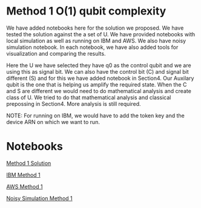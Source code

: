 # Method 1 O(1) qubit complexity

We have added notebooks here for the solution we proposed. We have tested the solution against the a set of U. We have provided notebooks with local simulation as well as running on IBM and AWS. We also have noisy simulation notebook. In each notebook, we have also added tools for visualization and comparing the results.

Here the U we have selected they have q0 as the control qubit and we are using this as signal bit.
We can also have the control bit (C) and signal bit different (S) and for this we have added notebook in Section4. Our Auxilary qubit is the one that is helping us amplify the required state. When the C and S are different we would need to do mathematical analysis and create class of U. We tried to do that mathematical analysis and classical prepossing in Section4. More analysis is still required.

NOTE: For running on IBM, we would have to add the token key and the device ARN on which we want to run.


# Notebooks
[Method 1 Solution](Quantum_Evolution_with_Measurement_and_Reset_Method-1%20.ipynb)

[IBM Method 1](Quantum_Evolution_with_Measurement_and_Reset_[IBM]_Method_1.ipynb)

[AWS Method 1](QunatumEvolution_AWS.ipynb)

[Noisy Simulation Method 1](Quantum_Evolution_with_Measurement_and_Reset_[Noise]_Method_1.ipynb)

